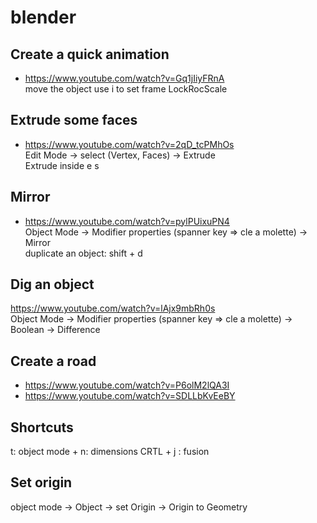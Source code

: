 # blender

## Create a quick animation

* https://www.youtube.com/watch?v=Gq1jIiyFRnA<br>
move the object use i to set frame LockRocScale

## Extrude some faces

* https://www.youtube.com/watch?v=2qD_tcPMhOs<br>
Edit Mode -> select (Vertex, Faces) ->  Extrude<br>
Extrude inside e s

## Mirror 
* https://www.youtube.com/watch?v=pylPUixuPN4<br>
Object Mode -> Modifier properties (spanner key => cle a molette) -> Mirror<br>
duplicate an object: shift + d

## Dig an object
https://www.youtube.com/watch?v=lAjx9mbRh0s<br>
Object Mode -> Modifier properties (spanner key => cle a molette) -> Boolean -> Difference


## Create a road

* https://www.youtube.com/watch?v=P6olM2lQA3I
* https://www.youtube.com/watch?v=SDLLbKvEeBY


## Shortcuts
t: 
object mode + n: dimensions
CRTL + j : fusion

## Set origin
object mode -> Object -> set Origin -> Origin to Geometry
